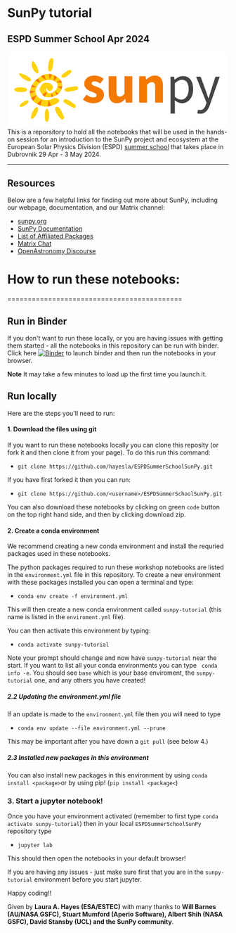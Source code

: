 # SunPy tutorial
## ESPD Summer School Apr 2024

<div>
<img src="./images/sunpy_logo.png" width="500" align="left"/>
</div>


This is a reporsitory to hold all the notebooks that will be used in the hands-on session for an introduction to the SunPy project and ecosystem at the European Solar Physics Division (ESPD) [summer school](https://oh.geof.unizg.hr/index.php/en/espd-2024) that takes place in Dubrovnik 29 Apr - 3 May 2024.

-----------------------------------
## Resources

Below are a few helpful links for finding out more about SunPy, including our webpage, documentation, and our Matrix channel:

* [sunpy.org](https://sunpy.org/)
* [SunPy Documentation](https://docs.sunpy.org/en/stable/)
* [List of Affiliated Packages](https://sunpy.org/project/affiliated.html)
* [Matrix Chat](https://openastronomy.element.io/#/room/#sunpy:openastronomy.org)
* [OpenAstronomy Discourse](https://community.openastronomy.org/c/sunpy/5)


# How to run these notebooks:
===========================================


## Run in Binder
If you don't want to run these locally, or you are having issues with getting them started - all the notebooks in this repository can be run with binder. Click here [![Binder](https://mybinder.org/badge_logo.svg)](
https://mybinder.org/v2/gh/hayesla/solarorbiter-summerschool-sunpy/HEAD) to launch binder and then run the notebooks in your browser. 

**Note** It may take a few minutes to load up the first time you launch it.

## Run locally

Here are the steps you'll need to run:

#### 1. Download the files using git

If you want to run these notebooks locally you can clone this reposity (or fork it and then clone it from your page). To do this run this command:

- ```git clone https://github.com/hayesla/ESPDSummerSchoolSunPy.git```

If you have first forked it then you can run:

- ```git clone https://github.com/<username>/ESPDSummerSchoolSunPy.git```

You can also download these notebooks by clicking on green `code` button on the top right hand side, and then by clicking download zip. 


#### 2. Create a conda environment

We recommend creating a new conda environment and install the requried packages used in these notebooks.

The python packages required to run these workshop notebooks are listed in the `environment.yml` file in this repository. To create a new environment with these packages installed you can open a terminal and type:

- ```conda env create -f environment.yml```

This will then create a new conda environment called `sunpy-tutorial` (this name is listed in the `enviroment.yml` file).

You can then activate this environment by typing:

- ```conda activate sunpy-tutorial```

Note your prompt should change and now have `sunpy-tutorial` near the start. If you want to list all your conda environments you can type
``` conda info -e```. You should see `base` which is your base enviroment, the `sunpy-tutorial` one, and any others you have created! 

##### 2.2 Updating the environment.yml file
If an update is made to the `environment.yml` file then you will need to type 

- ```conda env update --file environment.yml --prune```

This may be important after you have down a `git pull` (see below 4.)

##### 2.3 Installed new packages in this environment

You can also install new packages in this environment by using `conda install <package>`or by using pip! (`pip install <package<`)

### 3. Start a jupyter notebook!

Once you have your environment activated (remember to first type `conda activate sunpy-tutorial`) then in your local `ESPDSummerSchoolSunPy` repository type

- ```jupyter lab ```

This should then open the notebooks in your default browser!

If you are having any issues - just make sure first that you are in the `sunpy-tutorial` environment before you start jupyter.

Happy coding!!

Given by **Laura A. Hayes (ESA/ESTEC)** with many thanks to **Will Barnes (AU/NASA GSFC), Stuart Mumford (Aperio Software), Albert Shih (NASA GSFC), David Stansby (UCL) and the SunPy community**.



